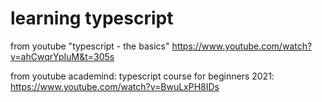 # learning typescript

from youtube "typescript - the basics"
https://www.youtube.com/watch?v=ahCwqrYpIuM&t=305s

from youtube academind: typescript course for beginners 2021:
https://www.youtube.com/watch?v=BwuLxPH8IDs

